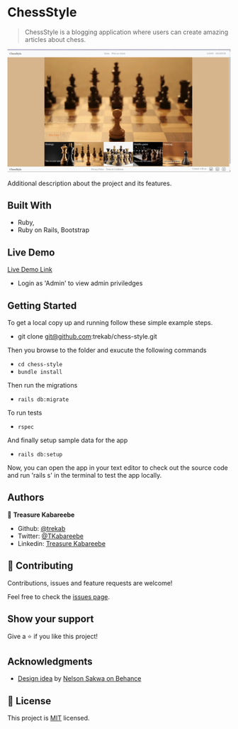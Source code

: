 # ChessStyle

> ChessStyle is a blogging application where users can create amazing articles about chess.

![screenshot](./app_screenshot.png)

Additional description about the project and its features.

## Built With

- Ruby,
- Ruby on Rails, Bootstrap

## Live Demo

[Live Demo Link](https://fierce-meadow-82426.herokuapp.com/)

- Login as 'Admin' to view admin priviledges


## Getting Started

To get a local copy up and running follow these simple example steps.
- git clone git@github.com:trekab/chess-style.git

Then you browse to the folder and exucute the following commands
- `cd chess-style`
- `bundle install`

Then run the migrations
- `rails db:migrate`

To run tests
- `rspec`

And finally setup sample data for the app
- `rails db:setup`

Now, you can open the app in your text editor to check out the source code and run 'rails s' in the terminal to test the app locally.

## Authors

👤 **Treasure Kabareebe**

- Github: [@trekab](https://github.com/trekab)
- Twitter: [@TKabareebe](https://twitter.com/TKabareebe)
- Linkedin: [Treasure Kabareebe](https://www.linkedin.com/in/treasure-kabareebe/)

## 🤝 Contributing

Contributions, issues and feature requests are welcome!

Feel free to check the [issues page](issues/).

## Show your support

Give a ⭐️ if you like this project!

## Acknowledgments

- [Design idea](https://www.behance.net/gallery/14554909/liFEsTlye-Mobile-version) by [Nelson Sakwa on Behance](https://www.behance.net/sakwadesignstudio)

## 📝 License

This project is [MIT](lic.url) licensed.

